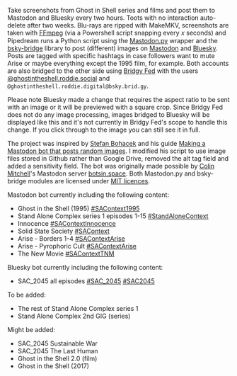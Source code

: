 Take screenshots from Ghost in Shell series and films and post them to Mastodon and Bluesky every two hours. Toots with no interaction auto-delete after two weeks. Blu-rays are ripped with MakeMKV, screenshots are taken with [FFmpeg](https://ffmpeg.org/) (via a Powershell script snapping every 𝑥 seconds) and Pipedream runs a Python script using the [Mastodon.py](https://pypi.org/project/Mastodon.py/) wrapper and the [bsky-bridge](https://pypi.org/project/bsky-bridge/) library to post (different) images on [Mastodon](https://roddie.social/@ghostintheshell) and [Bluesky](https://bsky.app/profile/ghostintheshell.roddie.digital). Posts are tagged with specific hashtags in case followers want to mute Arise or maybe everything except the 1995 film, for example. Both accounts are also bridged to the other side using [Bridgy Fed](https://fed.brid.gy/) with the users [@ghostintheshell.roddie.social](https://bsky.app/profile/ghostintheshell.roddie.social) and `@ghostintheshell.roddie.digital@bsky.brid.gy`.

Please note Bluesky made a change that requires the aspect ratio to be sent with an image or it will be previewed with a square crop. Since Bridgy Fed does not do any image processing, images bridged to Bluesky will be displayed like this and it's not currently in Bridgy Fed's scope to handle this change. If you click through to the image you can still see it in full.

The project was inspired by [Stefan Bohacek](https://stefanbohacek.online/@stefan) and his guide [Making a Mastodon bot that posts random images](https://botwiki.org/resource/tutorial/making-a-mastodon-bot-that-posts-random-images/). I modified his script to use image files stored in Github rather than Google Drive, removed the alt tag field and added a sensitivity field. The bot was originally made possible by [Colin Mitchell](https://muffin.industries/@colin)'s Mastodon server [botsin.space](https://botsin.space). Both Mastodon.py and bsky-bridge modules are licensed under [MIT licences](licences).

Mastodon bot currently including the following content:

- Ghost in the Shell (1995) [#SAContext1995](https://roddie.social/tags/SAContext1995)
- Stand Alone Complex series 1 episodes 1-15 [#StandAloneContext](https://roddie.social/tags/StandAloneContext)
- Innocence [#SAContextInnocence](https://roddie.social/tags/SAContextInnocence)
- Solid State Society [#SAContext](https://roddie.social/tags/SAContext)
- Arise - Borders 1-4 [#SAContextArise](https://roddie.social/tags/SAContextArise)
- Arise - Pyrophoric Cult [#SAContextArise](https://roddie.social/tags/SAContextArise)
- The New Movie [#SAContextTNM](https://roddie.social/tags/SAContextTNM)

Bluesky bot currently including the following content:

- SAC_2045 all episodes [#SAC_2045](https://bsky.app/hashtag/SAC_2045) [#SAC2045](https://bsky.app/hashtag/SAC2045)

To be added:

- The rest of Stand Alone Complex series 1
- Stand Alone Complex 2nd GIG (series)

Might be added:

- SAC_2045 Sustainable War
- SAC_2045 The Last Human
- Ghost in the Shell 2.0 (film)
- Ghost in the Shell (2017)
